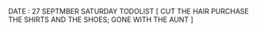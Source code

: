 DATE : 27 SEPTMBER SATURDAY 
TODOLIST [
    CUT THE HAIR 
    PURCHASE THE SHIRTS AND THE SHOES; 
    GONE WITH THE AUNT
]